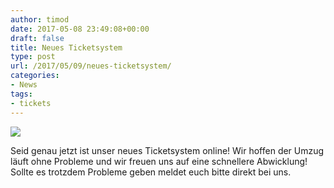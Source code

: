 ```yaml
---
author: timod
date: 2017-05-08 23:49:08+00:00
draft: false
title: Neues Ticketsystem
type: post
url: /2017/05/09/neues-ticketsystem/
categories:
- News
tags:
- tickets
---
```


[![](https://www.fablab-neckar-alb.org/wp-content/uploads/2017/05/Bildschirmfoto-2017-05-09-um-01.47.51-300x288.png)
](https://www.fablab-neckar-alb.org/wp-content/uploads/2017/05/Bildschirmfoto-2017-05-09-um-01.47.51.png)

Seid genau jetzt ist unser neues Ticketsystem online! Wir hoffen der Umzug läuft ohne Probleme und wir freuen uns auf eine schnellere Abwicklung! Sollte es trotzdem Probleme geben meldet euch bitte direkt bei uns.
